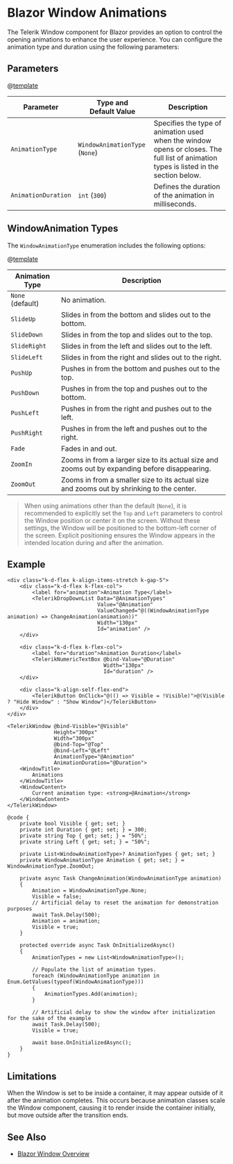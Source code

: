 
# Blazor Window Animations

The Telerik Window component for Blazor provides an option to control the opening animations to enhance the user experience. You can configure the animation type and duration using the following parameters:

## Parameters

@[template](/_contentTemplates/common/parameters-table-styles.md#table-layout)

| Parameter | Type and Default&nbsp;Value| Description |
|--------------------|------------------------------------|-------------|
| `AnimationType`| `WindowAnimationType` (`None`)| Specifies the type of animation used when the window opens or closes. The full list of animation types is listed in the section below. |
| `AnimationDuration`| `int` (`300`)| Defines the duration of the animation in milliseconds. |

## WindowAnimation Types

The `WindowAnimationType` enumeration includes the following options:

@[template](/_contentTemplates/common/parameters-table-styles.md#table-layout)

| Animation Type | Description |
|----------------|-------------------------------------------------------------------------------------------------|
| `None` (default)| No animation. |
| `SlideUp` | Slides in from the bottom and slides out to the bottom. |
| `SlideDown` | Slides in from the top and slides out to the top. |
| `SlideRight` | Slides in from the left and slides out to the left. |
| `SlideLeft` | Slides in from the right and slides out to the right. |
| `PushUp` | Pushes in from the bottom and pushes out to the top. |
| `PushDown` | Pushes in from the top and pushes out to the bottom. |
| `PushLeft` | Pushes in from the right and pushes out to the left. |
| `PushRight` | Pushes in from the left and pushes out to the right. |
| `Fade` | Fades in and out. |
| `ZoomIn` | Zooms in from a larger size to its actual size and zooms out by expanding before disappearing. |
| `ZoomOut` | Zooms in from a smaller size to its actual size and zooms out by shrinking to the center. |

> When using animations other than the default (`None`), it is recommended to explicitly set the `Top` and `Left` parameters to control the Window position or center it on the screen. Without these settings, the Window will be positioned to the bottom-left corner of the screen. Explicit positioning ensures the Window appears in the intended location during and after the animation.

## Example

````RAZOR
<div class="k-d-flex k-align-items-stretch k-gap-5">
    <div class="k-d-flex k-flex-col">
        <label for="animation">Animation Type</label>
        <TelerikDropDownList Data="@AnimationTypes"
                             Value="@Animation"
                             ValueChanged="@((WindowAnimationType animation) => ChangeAnimation(animation))"
                             Width="130px"
                             Id="animation" />
    </div>

    <div class="k-d-flex k-flex-col">
        <label for="duration">Animation Duration</label>
        <TelerikNumericTextBox @bind-Value="@Duration"
                               Width="130px"
                               Id="duration" />
    </div>

    <div class="k-align-self-flex-end">
        <TelerikButton OnClick="@(() => Visible = !Visible)">@(Visible ? "Hide Window" : "Show Window")</TelerikButton>
    </div>
</div>

<TelerikWindow @bind-Visible="@Visible"
               Height="300px"
               Width="300px"
               @bind-Top="@Top"
               @bind-Left="@Left"
               AnimationType="@Animation"
               AnimationDuration="@Duration">
    <WindowTitle>
        Animations
    </WindowTitle>
    <WindowContent>
        Current animation type: <strong>@Animation</strong>
    </WindowContent>
</TelerikWindow>

@code {
    private bool Visible { get; set; }
    private int Duration { get; set; } = 300;
    private string Top { get; set; } = "50%";
    private string Left { get; set; } = "50%";

    private List<WindowAnimationType>? AnimationTypes { get; set; }
    private WindowAnimationType Animation { get; set; } = WindowAnimationType.ZoomOut;

    private async Task ChangeAnimation(WindowAnimationType animation)
    {
        Animation = WindowAnimationType.None;
        Visible = false;
        // Artificial delay to reset the animation for demonstration purposes
        await Task.Delay(500);
        Animation = animation;
        Visible = true;
    }

    protected override async Task OnInitializedAsync()
    {
        AnimationTypes = new List<WindowAnimationType>();

        // Populate the list of animation types.
        foreach (WindowAnimationType animation in Enum.GetValues(typeof(WindowAnimationType)))
        {
            AnimationTypes.Add(animation);
        }

        // Artificial delay to show the window after initialization for the sake of the example
        await Task.Delay(500);
        Visible = true;

        await base.OnInitializedAsync();
    }
}
````

## Limitations

When the Window is set to be inside a container, it may appear outside of it after the animation completes. This occurs because animation classes scale the Window component, causing it to render inside the container initially, but move outside after the transition ends.

## See Also

* [Blazor Window Overview](slug:window-overview)
